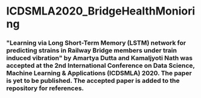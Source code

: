 # ICDSMLA2020_BridgeHealthMonioring

### "Learning via Long Short-Term Memory (LSTM) network for predicting strains in Railway Bridge members under train induced vibration" by Amartya Dutta and Kamaljyoti Nath was accepted at the 2nd International Conference on Data Science, Machine Learning & Applications (ICDSMLA) 2020. The paper is yet to be published. The accepted paper is added to the repository for references.
